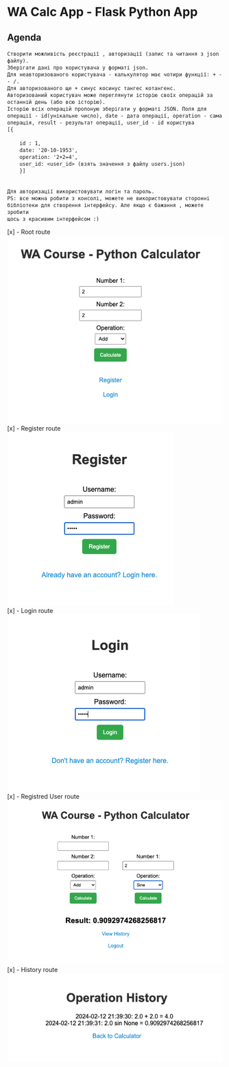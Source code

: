 # WA Calc App - Flask Python App
## Agenda
```
Створити можливість реєстрації , авторизації (запис та читання з json
файлу).
Зберігати дані про користувача у форматі json.
Для неавторизованого користувача - калькулятор має чотири функції: + -
- /.
Для авторизованого ще + синус косинус тангес котангенс.
Авторизований користувач може переглянути історію своїх операцій за
останній день (або всю історію).
Історію всіх операцій пропоную зберігати у форматі JSON. Поля для
операції - id(унікальне число), date - дата операції, operation - сама
операція, result - результат операції, user_id - id користува
[{
    
    id : 1,
    date: '20-10-1953',
    operation: '2+2=4',
    user_id: <user_id> (взять значення з файлу users.json)
    }]
    

Для авторизації використовувати логін та пароль.
PS: все можна робити з консолі, можете не використовувати сторонні
бібліотеки для створення інтерфейсу. Але якщо є бажання , можете зробити
щось з красивим інтерфейсом :)
```
[x] - Root route ![Screen:](screenshoots/s1.jpg)</br>
[x] - Register route ![Screen:](screenshoots/s2.jpg)</br>
[x] - Login route ![Screen:](screenshoots/s3.jpg)</br>
[x] - Registred User route ![Screen:](screenshoots/s4.jpg)</br>
[x] - History route ![Screen:](screenshoots/s5.jpg)</br>
